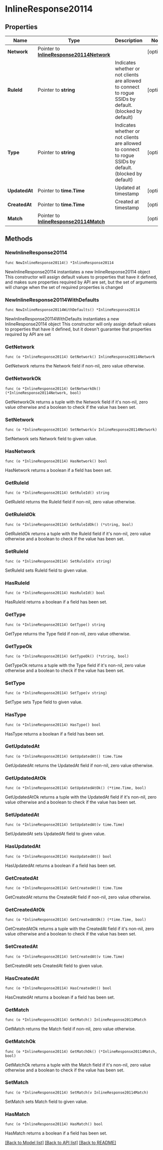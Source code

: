# InlineResponse20114

## Properties

Name | Type | Description | Notes
------------ | ------------- | ------------- | -------------
**Network** | Pointer to [**InlineResponse20114Network**](InlineResponse20114Network.md) |  | [optional] 
**RuleId** | Pointer to **string** | Indicates whether or not clients are allowed to       connect to rogue SSIDs by default. (blocked by default) | [optional] 
**Type** | Pointer to **string** | Indicates whether or not clients are allowed to       connect to rogue SSIDs by default. (blocked by default) | [optional] 
**UpdatedAt** | Pointer to **time.Time** | Updated at timestamp | [optional] 
**CreatedAt** | Pointer to **time.Time** | Created at timestamp | [optional] 
**Match** | Pointer to [**InlineResponse20114Match**](InlineResponse20114Match.md) |  | [optional] 

## Methods

### NewInlineResponse20114

`func NewInlineResponse20114() *InlineResponse20114`

NewInlineResponse20114 instantiates a new InlineResponse20114 object
This constructor will assign default values to properties that have it defined,
and makes sure properties required by API are set, but the set of arguments
will change when the set of required properties is changed

### NewInlineResponse20114WithDefaults

`func NewInlineResponse20114WithDefaults() *InlineResponse20114`

NewInlineResponse20114WithDefaults instantiates a new InlineResponse20114 object
This constructor will only assign default values to properties that have it defined,
but it doesn't guarantee that properties required by API are set

### GetNetwork

`func (o *InlineResponse20114) GetNetwork() InlineResponse20114Network`

GetNetwork returns the Network field if non-nil, zero value otherwise.

### GetNetworkOk

`func (o *InlineResponse20114) GetNetworkOk() (*InlineResponse20114Network, bool)`

GetNetworkOk returns a tuple with the Network field if it's non-nil, zero value otherwise
and a boolean to check if the value has been set.

### SetNetwork

`func (o *InlineResponse20114) SetNetwork(v InlineResponse20114Network)`

SetNetwork sets Network field to given value.

### HasNetwork

`func (o *InlineResponse20114) HasNetwork() bool`

HasNetwork returns a boolean if a field has been set.

### GetRuleId

`func (o *InlineResponse20114) GetRuleId() string`

GetRuleId returns the RuleId field if non-nil, zero value otherwise.

### GetRuleIdOk

`func (o *InlineResponse20114) GetRuleIdOk() (*string, bool)`

GetRuleIdOk returns a tuple with the RuleId field if it's non-nil, zero value otherwise
and a boolean to check if the value has been set.

### SetRuleId

`func (o *InlineResponse20114) SetRuleId(v string)`

SetRuleId sets RuleId field to given value.

### HasRuleId

`func (o *InlineResponse20114) HasRuleId() bool`

HasRuleId returns a boolean if a field has been set.

### GetType

`func (o *InlineResponse20114) GetType() string`

GetType returns the Type field if non-nil, zero value otherwise.

### GetTypeOk

`func (o *InlineResponse20114) GetTypeOk() (*string, bool)`

GetTypeOk returns a tuple with the Type field if it's non-nil, zero value otherwise
and a boolean to check if the value has been set.

### SetType

`func (o *InlineResponse20114) SetType(v string)`

SetType sets Type field to given value.

### HasType

`func (o *InlineResponse20114) HasType() bool`

HasType returns a boolean if a field has been set.

### GetUpdatedAt

`func (o *InlineResponse20114) GetUpdatedAt() time.Time`

GetUpdatedAt returns the UpdatedAt field if non-nil, zero value otherwise.

### GetUpdatedAtOk

`func (o *InlineResponse20114) GetUpdatedAtOk() (*time.Time, bool)`

GetUpdatedAtOk returns a tuple with the UpdatedAt field if it's non-nil, zero value otherwise
and a boolean to check if the value has been set.

### SetUpdatedAt

`func (o *InlineResponse20114) SetUpdatedAt(v time.Time)`

SetUpdatedAt sets UpdatedAt field to given value.

### HasUpdatedAt

`func (o *InlineResponse20114) HasUpdatedAt() bool`

HasUpdatedAt returns a boolean if a field has been set.

### GetCreatedAt

`func (o *InlineResponse20114) GetCreatedAt() time.Time`

GetCreatedAt returns the CreatedAt field if non-nil, zero value otherwise.

### GetCreatedAtOk

`func (o *InlineResponse20114) GetCreatedAtOk() (*time.Time, bool)`

GetCreatedAtOk returns a tuple with the CreatedAt field if it's non-nil, zero value otherwise
and a boolean to check if the value has been set.

### SetCreatedAt

`func (o *InlineResponse20114) SetCreatedAt(v time.Time)`

SetCreatedAt sets CreatedAt field to given value.

### HasCreatedAt

`func (o *InlineResponse20114) HasCreatedAt() bool`

HasCreatedAt returns a boolean if a field has been set.

### GetMatch

`func (o *InlineResponse20114) GetMatch() InlineResponse20114Match`

GetMatch returns the Match field if non-nil, zero value otherwise.

### GetMatchOk

`func (o *InlineResponse20114) GetMatchOk() (*InlineResponse20114Match, bool)`

GetMatchOk returns a tuple with the Match field if it's non-nil, zero value otherwise
and a boolean to check if the value has been set.

### SetMatch

`func (o *InlineResponse20114) SetMatch(v InlineResponse20114Match)`

SetMatch sets Match field to given value.

### HasMatch

`func (o *InlineResponse20114) HasMatch() bool`

HasMatch returns a boolean if a field has been set.


[[Back to Model list]](../README.md#documentation-for-models) [[Back to API list]](../README.md#documentation-for-api-endpoints) [[Back to README]](../README.md)



